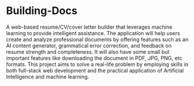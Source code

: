 # Building-Docs
A web-based resume/CV/cover letter builder that leverages machine learning to provide intelligent assistance. The application will help users create and analyze professional documents by offering features such as an AI content generator, grammatical error correction, and feedback on resume strength and completeness. 
It will also have some small but important features like downloading the document in PDF, JPG, PNG, etc formats. 
This project aims to solve a real-life problem by employing skills in both full-stack web development and the practical application of Artificial Intelligence and machine learning.
